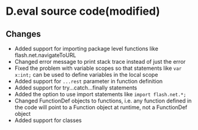 # D.eval source code(modified)

## Changes

* Added support for importing package level functions like flash.net.navigateToURL
* Changed error message to print stack trace instead of just the error
* Fixed the problem with variable scopes so that statements like `var x:int;` can be used to define variables in the local scope
* Added support for `...rest` parameter in function definition
* Added support for try...catch...finally statements
* Added the option to use import statements like `import flash.net.*;`
* Changed FunctionDef objects to functions, i.e. any function defined in the code will point to a Function object at runtime, not a FunctionDef object
* Added support for classes